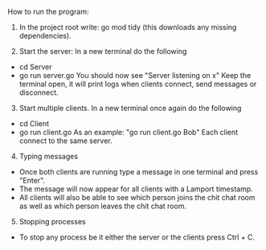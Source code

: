 How to run the program:
1. In the project root write: go mod tidy (this downloads any missing dependencies).
   
2. Start the server:
In a new terminal do the following
 - cd Server
 - go run server.go
You should now see "Server listening on x"
Keep the terminal open, it will print logs when clients connect, send messages or disconnect.

3. Start multiple clients.
In a new terminal once again do the following
 - cd Client
 - go run client.go <arbitrary-username>
As an example:
"go run client.go Bob"
Each client connect to the same server.

4. Typing messages
- Once both clients are running type a message in one terminal and press "Enter".
- The message will now appear for all clients with a Lamport timestamp.
- All clients will also be able to see which person joins the chit chat room as well as which person leaves the chit chat room.

5. Stopping processes
- To stop any process be it either the server or the clients press Ctrl + C.

